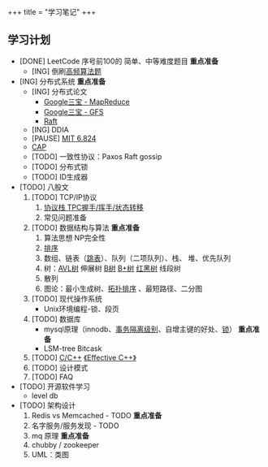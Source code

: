 +++
title = "学习笔记"
+++

## 学习计划

+ [DONE] LeetCode 序号前100的 简单、中等难度题目 **重点准备**
    + [ING] 倒刷[高频算法题](https://zhuanlan.zhihu.com/p/386929820)
+ [ING] 分布式系统 **重点准备**
    + [ING] 分布式论文
        + [Google三宝 - MapReduce](/posts/distribute-system/papers-read/mapreduce)
        + [Google三宝 - GFS](/posts/distribute-system/papers-read/gfs)
        + [Raft](/posts/distribute-system/papers-read/raft/)
    + [ING] DDIA
    + [PAUSE] [MIT 6.824](https://pdos.csail.mit.edu/6.824/schedule.html)
    + [CAP](/posts/distribute-system/cap)
    + [TODO] 一致性协议：Paxos Raft gossip
    + [TODO] 分布式锁
    + [TODO] ID生成器
+ [TODO] 八股文
    1. [TODO] TCP/IP协议
        1. [协议栈 TPC握手/挥手/状态转移](/posts/stereotype/net/cheatsheet)
        2. 常见问题准备
    2. [TODO] 数据结构与算法 **重点准备**
        1. 算法思想 NP完全性
        2. [排序](/posts/stereotype/alg_ds/sort)
        3. 数组、链表（[跳表](/posts/stereotype/alg_ds/skip_list)）、队列（二项队列）、栈、 堆、优先队列
        4. 树：[AVL树](/posts/stereotype/alg_ds/avl.md) 伸展树 [B树](/posts/stereotype/alg_ds/btree) [B+树](/posts/stereotype/alg_ds/b+tree) [红黑树](/posts/stereotype/alg_ds/rbtree) 线段树
        5. 散列
        6. 图论：最小生成树、[拓扑排序](/posts/stereotype/alg_ds/tp_sort) 、最短路径、二分图
    3. [TODO] 现代操作系统
        + Unix环境编程-锁、段页
    4. [TODO] 数据库
        + mysql原理（innodb、[事务隔离级别](/pages/stereotype/database/transaction)、自增主键的好处、[锁](/pages/stereotype/database/lock)） **重点准备**
        + LSM-tree Bitcask
    5. [TODO] [C/C\+\+](/pages/stereotype/language/cpp) [《Effective C++》](/pages/stereotype/language/effective_cpp)
    6. [TODO] 设计模式
    7. [TODO] FAQ
+ [TODO] 开源软件学习
    + level db
+ [TODO] 架构设计
    1. Redis vs Memcached - TODO **重点准备**
    2. 名字服务/服务发现 - TODO
    3. mq 原理 **重点准备**
    4. chubby / zookeeper
    5. UML：类图

